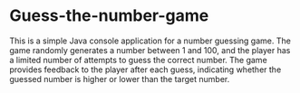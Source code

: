 # Guess-the-number-game
This is a simple Java console application for a number guessing game. The game randomly generates a number between 1 and 100, and the player has a limited number of attempts to guess the correct number. The game provides feedback to the player after each guess, indicating whether the guessed number is higher or lower than the target number.
